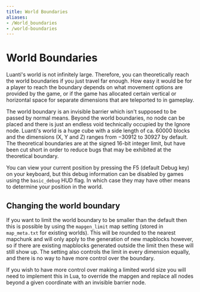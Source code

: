 ```yaml
---
title: World Boundaries
aliases:
- /World_boundaries
- /world-boundaries
---
```


# World Boundaries
Luanti's world is not infinitely large. Therefore, you can theoretically reach the world boundaries if you just travel far enough. How easy it would be for a player to reach the boundary depends on what movement options are provided by the game, or if the game has allocated certain vertical or horizontal space for separate dimensions that are teleported to in gameplay.

The world boundary is an invisible barrier which isn't supposed to be passed by normal means. Beyond the world boundaries, no node can be placed and there is just an endless void technically occupied by the Ignore node. Luanti's world is a huge cube with a side length of ca. 60000 blocks and the dimensions (X, Y and Z) ranges from −30912 to 30927 by default. The theoretical boundaries are at the signed 16-bit integer limit, but have been cut short in order to reduce bugs that may be exhibited at the theoretical boundary.

You can view your current position by pressing the F5 (default Debug key) on your keyboard, but this debug information can be disabled by games using the `basic_debug` HUD flag. In which case they may have other means to determine your position in the world.

## Changing the world boundary
If you want to limit the world boundary to be smaller than the default then this is possible by using the `mapgen_limit` map setting (stored in `map_meta.txt` for existing worlds). This will be rounded to the nearest mapchunk and will only apply to the generation of new mapblocks however, so if there are existing mapblocks generated outside the limit then these will still show up. The setting also controls the limit in every dimension equally, and there is no way to have more control over the boundary.

If you wish to have more control over making a limited world size you will need to implement this in Lua, to override the mapgen and replace all nodes beyond a given coordinate with an invisible barrier node.
